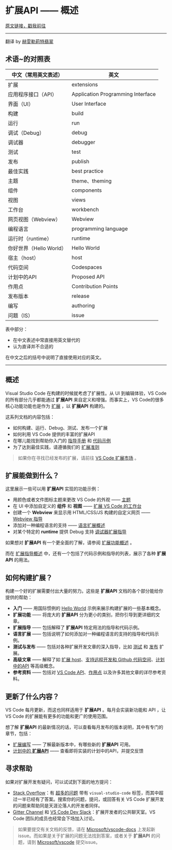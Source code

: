 # 扩展API —— 概述

[原文链接，戳我前往](https://code.visualstudio.com/api)

------

翻译 by [赫雯勒莉特翡翠](https://github.com/HeveraletLaidCenx)

## 术语~的对照表

|中文（常用英文表述）|英文|
|----|----|
|扩展|extensions|
|应用程序接口（API）|Application Programming Interface|
|界面（UI）|User Interface|
|构建|build|
|运行|run|
|调试（Debug）|debug|
|调试器|debugger|
|测试|test|
|发布|publish|
|最佳实践|best practice|
|主题|theme、theming|
|组件|components|
|视图|views|
|工作台|workbench|
|网页视图（Webview）|Webview|
|编程语言|programming language|
|运行时（runtime）|runtime|
|你好世界（Hello World）|Hello World|
|宿主（host）|host|
|代码空间|Codespaces|
|计划中的API|Proposed API|
|作用点|Contribution Points|
|发布版本|release|
|编写|authoring|
|问题（IS）|issue|

表中部分：

* 在中文表述中常直接用英文替代的
* 认为直译并不合适的

在中文之后的括号中说明了直接使用对应的英文。

------

## 概述

Visual Studio Code 在构建的时候就考虑了扩展性。从 UI 到编辑体验，VS Code 的所有部分几乎都能通过 **扩展API** 来自定义和增强。而事实上，VS Code的很多核心功能功能也是作为 [扩展](https://github.com/microsoft/vscode/tree/main/extensions) ，以 **扩展API** 构建的。

这系列文档的内容包括：

* 如何构建、运行、Debug、测试、发布一个扩展
* 如何利用 VS Code 提供的丰富的扩展API
* 在哪儿能找到帮助你入门的 [指导手册](https://code.visualstudio.com/api/extension-guides/overview) 和 [代码示例](https://github.com/microsoft/vscode-extension-samples)
* 为了达到最佳实践，请遵循我们的 [扩展准则](https://code.visualstudio.com/api/references/extension-guidelines)

> 如果你在寻找已经发布的扩展，请前往 [VS Code 扩展市场](https://marketplace.visualstudio.com/vscode) 。

## 扩展能做到什么？

这里展示一些可以用 **扩展API** 实现的功能示例：

* 用颜色或者文件图标主题来更改 VS Code 的外观 —— [主题](https://code.visualstudio.com/api/extension-capabilities/theming)
* 在 UI 中添加自定义的 **组件** 和 **视图** —— [扩展 VS Code 的工作台](https://code.visualstudio.com/api/extension-capabilities/extending-workbench)
* 创建一个 **Webview** 来显示用 HTML/CSS/JS 构建的自定义网页 —— [Webview 指导](https://code.visualstudio.com/api/extension-guides/webview)
* 添加对一种编程语言的支持 —— [语言扩展概述](https://code.visualstudio.com/api/language-extensions/overview)
* 对某个特定的 **runtime** 提供 Debug 支持 [调试器扩展指导](https://code.visualstudio.com/api/extension-guides/debugger-extension)

如果想对 **扩展API** 有一个更全面的了解，请参阅 [扩展功能概述](https://code.visualstudio.com/api/extension-capabilities/overview) 。

而在 [扩展指导概述](https://code.visualstudio.com/api/extension-guides/overview) 中，还有一个包括了代码示例和指导的列表，展示了各种 **扩展API** 的用法。

## 如何构建扩展？

构建一个好的扩展需要付出大量的努力。这些是 **扩展API** 文档的各个部分能给你提供的帮助：

* **入门** —— 用国际惯例的 [Hello World](https://github.com/microsoft/vscode-extension-samples/tree/main/helloworld-sample) 示例来展示构建扩展的一些基本概念。
* **扩展功能** —— 将庞大的 **扩展API** 分为更小的类别，把你引导到更详细的文章。
* **扩展指导** —— 包括解释了 **扩展API** 特定用法的指导和代码示例。
* **语言扩展** —— 包括说明了如何添加对一种编程语言的支持的指导和代码示例。
* **测试与发布** —— 包括对各种扩展开发文章的深入指导，比如 [测试](https://code.visualstudio.com/api/working-with-extensions/testing-extension) 和 [发布](https://code.visualstudio.com/api/working-with-extensions/publishing-extension) 扩展。
* **高级文章** —— 解释了如 [扩展 host](https://code.visualstudio.com/api/advanced-topics/extension-host)、[支持远程开发和 Github 代码空间](https://code.visualstudio.com/api/advanced-topics/remote-extensions)、[计划中的API](https://code.visualstudio.com/api/advanced-topics/using-proposed-api) 等高级概念。
* **参考资料** —— 包括对 [VS Code API](https://code.visualstudio.com/api/references/vscode-api)、[作用点](https://code.visualstudio.com/api/references/contribution-points) 以及许多其他文章的详尽参考资料。

## 更新了什么内容？

VS Code 每月更新，而这也同样适用于 **扩展API** 。每月会实装新功能和 API ，让 VS Code 的扩展能有更多的功能和更广的使用范围。

想了解 **扩展API** 的最新情况的话，可以查看每月发布的版本说明，其中有专门的章节，包括：

* [扩展编写](https://code.visualstudio.com/updates#_extension-authoring) —— 了解最新版本中，有哪些新的 **扩展API** 可用。
* [计划中的 **扩展API**](https://code.visualstudio.com/updates#_proposed-extension-apis) —— 查看即将实装的计划中的API，并提交反馈

## 寻求帮助

如果对扩展开发有疑问，可以试试到下面的地方提问：

* [Stack Overflow](https://stackoverflow.com/questions/tagged/visual-studio-code)：有 [超多的问题](https://stackoverflow.com/questions/tagged/visual-studio-code) 带有 `visual-studio-code` 标签，而其中超过一半已经有了答案。搜索你的问题，提问，或回答有关 VS Code 扩展开发的问题来帮助同是天涯沦落人的开发者同伴。
* [Gitter Channel](https://gitter.im/Microsoft/vscode) 和 [VS Code Dev Slack](https://aka.ms/vscode-dev-community)：扩展开发者的公共聊天室。VS Code 团队的成员也经常会下场加入讨论。

> 如果要提交有关文档的反馈，请在 [Microsoft/vscode-docs](https://github.com/microsoft/vscode-docs/issues) 上发起新 issue。而如果是关于扩展的问题无法找到答案，或者关于 **扩展API** 的问题，请到 [Microsoft/vscode](https://github.com/microsoft/vscode/issues) 提交issue。

